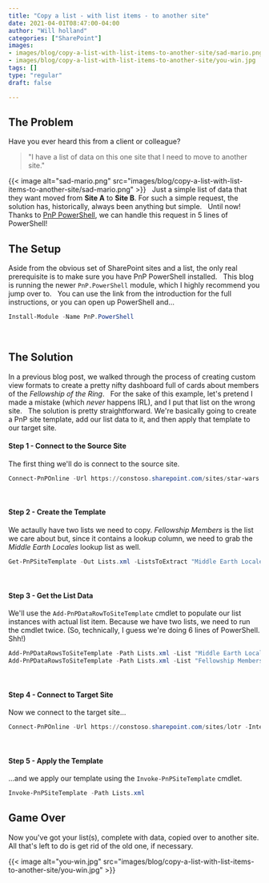 ```yaml
---
title: "Copy a list - with list items - to another site"
date: 2021-04-01T08:47:00-04:00
author: "Will holland"
categories: ["SharePoint"]
images:
- images/blog/copy-a-list-with-list-items-to-another-site/sad-mario.png
- images/blog/copy-a-list-with-list-items-to-another-site/you-win.jpg
tags: []
type: "regular"
draft: false

---
```


## The Problem 

Have you ever heard this from a client or colleague?
 
> \"I have a list of data on this one site that I need to move to
> another site.\"
> 
{{< image alt="sad-mario.png" src="images/blog/copy-a-list-with-list-items-to-another-site/sad-mario.png" >}}
 
Just a simple list of data that they want moved from **Site A** to
**Site B**. For such a simple request, the solution has, historically,
always been anything but simple.
 
Until now! Thanks to [PnP
PowerShell](https://pnp.github.io/powershell/), we can handle this
request in 5 lines of PowerShell!
 
## The Setup 

Aside from the obvious set of SharePoint sites and a list, the only real
prerequisite is to make sure you have PnP PowerShell installed.
 
This blog is running the newer `PnP.PowerShell` module, which I highly
recommend you jump over to.
 
You can use the link from the introduction for the full instructions, or
you can open up PowerShell and\...
 
``` powershell
Install-Module -Name PnP.PowerShell
```
 
## The Solution 

In a previous blog post, we walked through the process of creating
custom view formats to create a pretty nifty dashboard full of cards
about members of the *Fellowship of the Ring*.
 
For the sake of this example, let\'s pretend I made a mistake (which
*never* happens IRL), and I put that list on the wrong site.
 
The solution is pretty straightforward. We\'re basically going to create
a PnP site template, add our list data to it, and then apply that
template to our target site.
 
#### Step 1 - Connect to the Source Site 

The first thing we\'ll do is connect to the source site.
 
``` powershell
Connect-PnPOnline -Url https://constoso.sharepoint.com/sites/star-wars -Interactive
```
 
#### Step 2 - Create the Template 

We actaully have two lists we need to copy. *Fellowship Members* is the
list we care about but, since it contains a lookup column, we need to
grab the *Middle Earth Locales* lookup list as well.
 
``` powershell
Get-PnPSiteTemplate -Out Lists.xml -ListsToExtract "Middle Earth Locales", "Fellowship Members" -Handlers Lists
```
 
#### Step 3 - Get the List Data 

We\'ll use the `Add-PnPDataRowToSiteTemplate` cmdlet to populate our
list instances with actual list item. Because we have two lists, we need
to run the cmdlet twice. (So, technically, I guess we\'re doing 6 lines
of PowerShell. Shh!)
 
``` powershell
Add-PnPDataRowsToSiteTemplate -Path Lists.xml -List "Middle Earth Locales"
Add-PnPDataRowsToSiteTemplate -Path Lists.xml -List "Fellowship Members"
```
 
#### Step 4 - Connect to Target Site 

Now we connect to the target site\...
 
``` powershell
Connect-PnPOnline -Url https://constoso.sharepoint.com/sites/lotr -Interactive
```
 
#### Step 5 - Apply the Template 

\...and we apply our template using the `Invoke-PnPSiteTemplate` cmdlet.
 
``` powershell
Invoke-PnPSiteTemplate -Path Lists.xml
```

## Game Over 

Now you\'ve got your list(s), complete with data, copied over to another
site. All that\'s left to do is get rid of the old one, if necessary.

{{< image alt="you-win.jpg" src="images/blog/copy-a-list-with-list-items-to-another-site/you-win.jpg" >}}